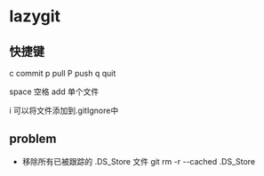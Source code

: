 # lazygit


## 快捷键
c commit
p pull
P push
q quit 

space 空格 add 单个文件

i 可以将文件添加到.gitIgnore中

## problem
- 移除所有已被跟踪的 .DS_Store 文件
git rm -r --cached .DS_Store